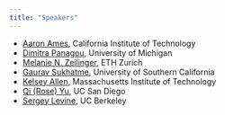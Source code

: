 ```yaml
---
title: "Speakers"
---
```

* [Aaron Ames](http://ames.caltech.edu/), California Institute of Technology
* [Dimitra Panagou](http://www-personal.umich.edu/~dpanagou/), University of Michigan
* [Melanie N. Zeilinger](https://mavt.ethz.ch/the-department/people/person-detail.MTQyNzM3.TGlzdC81NTMsLTY5MzYxOTMw.html), ETH Zurich
* [‪Gaurav Sukhatme](http://robotics.usc.edu/~gaurav/), University of Southern California 
* [Kelsey Allen](https://web.mit.edu/krallen/www/), Massachusetts Institute of Technology 
* [Qi (Rose) Yu](http://roseyu.com/),  UC San Diego
* [Sergey Levine](https://people.eecs.berkeley.edu/~svlevine/), UC Berkeley
